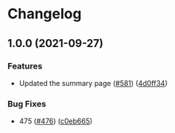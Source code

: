 # Changelog

## 1.0.0 (2021-09-27)


### Features

* Updated the summary page ([#581](https://www.github.com/gspencergoog/smooth-app/issues/581)) ([4d0ff34](https://www.github.com/gspencergoog/smooth-app/commit/4d0ff3499ae9fea9d22bb068cd2e3a0472aae44f))


### Bug Fixes

* 475 ([#476](https://www.github.com/gspencergoog/smooth-app/issues/476)) ([c0eb665](https://www.github.com/gspencergoog/smooth-app/commit/c0eb66556c3a6fdd1962a6fa2964fa7d53d249a0))
